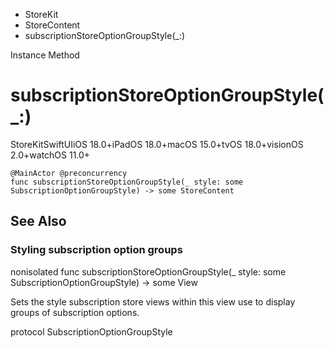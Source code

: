 

- StoreKit
- StoreContent
-  subscriptionStoreOptionGroupStyle(\_:) 

Instance Method

# subscriptionStoreOptionGroupStyle(\_:)

StoreKitSwiftUIiOS 18.0+iPadOS 18.0+macOS 15.0+tvOS 18.0+visionOS 2.0+watchOS 11.0+

``` source
@MainActor @preconcurrency
func subscriptionStoreOptionGroupStyle(_ style: some SubscriptionOptionGroupStyle) -> some StoreContent
```

## See Also

### Styling subscription option groups

nonisolated func subscriptionStoreOptionGroupStyle(_ style: some SubscriptionOptionGroupStyle) -> some View 

Sets the style subscription store views within this view use to display groups of subscription options.

protocol SubscriptionOptionGroupStyle

